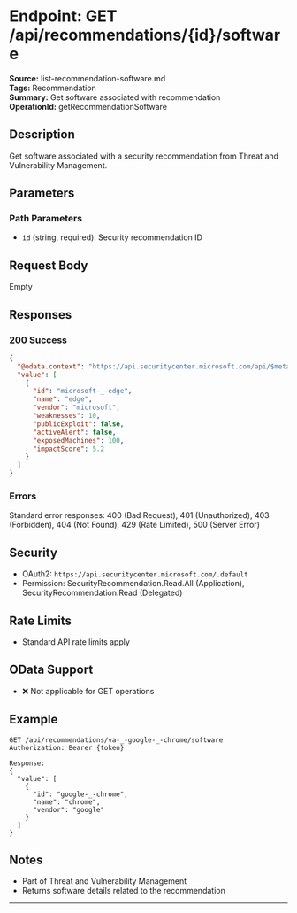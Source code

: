 # Endpoint: GET /api/recommendations/{id}/software

**Source:** list-recommendation-software.md  
**Tags:** Recommendation  
**Summary:** Get software associated with recommendation  
**OperationId:** getRecommendationSoftware

## Description
Get software associated with a security recommendation from Threat and Vulnerability Management.

## Parameters
### Path Parameters
- `id` (string, required): Security recommendation ID

## Request Body
Empty

## Responses
### 200 Success
```json
{
  "@odata.context": "https://api.securitycenter.microsoft.com/api/$metadata#Software",
  "value": [
    {
      "id": "microsoft-_-edge",
      "name": "edge",
      "vendor": "microsoft",
      "weaknesses": 10,
      "publicExploit": false,
      "activeAlert": false,
      "exposedMachines": 100,
      "impactScore": 5.2
    }
  ]
}
```

### Errors
Standard error responses: 400 (Bad Request), 401 (Unauthorized), 403 (Forbidden), 404 (Not Found), 429 (Rate Limited), 500 (Server Error)

## Security
- OAuth2: `https://api.securitycenter.microsoft.com/.default`
- Permission: SecurityRecommendation.Read.All (Application), SecurityRecommendation.Read (Delegated)

## Rate Limits
- Standard API rate limits apply

## OData Support
- ❌ Not applicable for GET operations

## Example
```http
GET /api/recommendations/va-_-google-_-chrome/software
Authorization: Bearer {token}

Response:
{
  "value": [
    {
      "id": "google-_-chrome",
      "name": "chrome",
      "vendor": "google"
    }
  ]
}
```

## Notes
- Part of Threat and Vulnerability Management
- Returns software details related to the recommendation

---
